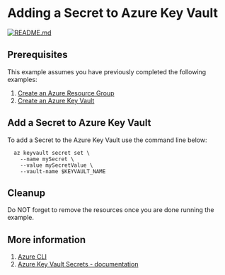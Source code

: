 
# Adding a Secret to Azure Key Vault

[![README.md](https://github.com/Azure-Samples/java-on-azure-examples/actions/workflows/keyvault_add-secret_README_md.yml/badge.svg)](https://github.com/Azure-Samples/java-on-azure-examples/actions/workflows/keyvault_add-secret_README_md.yml)

## Prerequisites

This example assumes you have previously completed the following examples:

1. [Create an Azure Resource Group](../../group/create/README.md)
1. [Create an Azure Key Vault](../create/README.md)

<!-- workflow.cron(0 1 * * 2) -->
<!-- workflow.include(../create/README.md) -->

## Add a Secret to Azure Key Vault

To add a Secret to the Azure Key Vault use the command line below:

```shell
  az keyvault secret set \
    --name mySecret \
    --value mySecretValue \
    --vault-name $KEYVAULT_NAME
```

## Cleanup

Do NOT forget to remove the resources once you are done running the example.

<!-- workflow.directOnly()

  export RESULT=$(az keyvault secret show --name mySecret --vault $KEYVAULT_NAME --query value --output tsv)
  az group delete --name $RESOURCE_GROUP --yes || true
  if [[ "$RESULT" != "mySecretValue" ]]; then
    echo 'Secret was not properly set'
    exit 1
  fi

  -->

## More information

1. [Azure CLI](https://docs.microsoft.com/cli/azure/keyvault/secret)
1. [Azure Key Vault Secrets - documentation](https://docs.microsoft.com/azure/key-vault/secrets)
